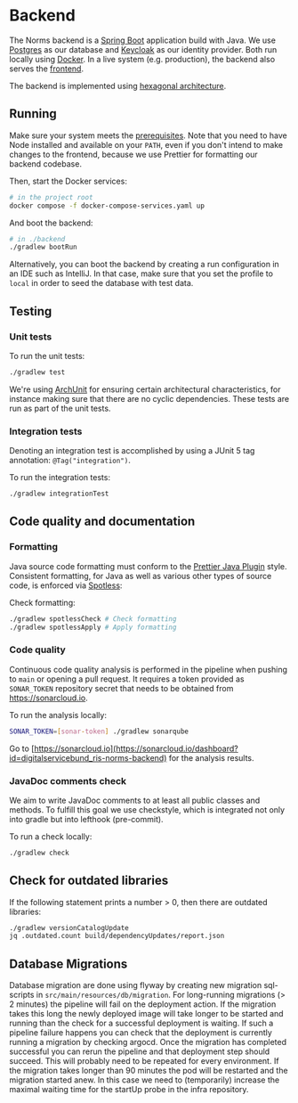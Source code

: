 # Backend

The Norms backend is a [Spring Boot](https://docs.spring.io/spring-boot/index.html) application build with Java. We use [Postgres](https://www.postgresql.org/) as our database and [Keycloak](https://www.keycloak.org/) as our identity provider. Both run locally using [Docker](https://www.docker.com/). In a live system (e.g. production), the backend also serves the [frontend](../frontend/).

The backend is implemented using [hexagonal architecture](https://github.com/digitalservicebund/ris-norms/blob/main/doc/adr/0005-use-hexagonal-architecture-in-backend.md).

## Running

Make sure your system meets the [prerequisites](../README.md#prerequisites). Note that you need to have Node installed and available on your `PATH`, even if you don't intend to make changes to the frontend, because we use Prettier for formatting our backend codebase.

Then, start the Docker services:

```sh
# in the project root
docker compose -f docker-compose-services.yaml up
```

And boot the backend:

```sh
# in ./backend
./gradlew bootRun
```

Alternatively, you can boot the backend by creating a run configuration in an IDE such as IntelliJ. In that case, make sure that you set the profile to `local` in order to seed the database with test data.

## Testing

### Unit tests

To run the unit tests:

```sh
./gradlew test
```

We're using [ArchUnit](https://www.archunit.org/getting-started) for ensuring certain architectural characteristics, for instance making sure that there are no cyclic dependencies. These tests are run as part of the unit tests.

### Integration tests

Denoting an integration test is accomplished by using a JUnit 5 tag annotation: `@Tag("integration")`.

To run the integration tests:

```sh
./gradlew integrationTest
```

## Code quality and documentation

### Formatting

Java source code formatting must conform to the [Prettier Java Plugin](https://github.com/jhipster/prettier-java) style. Consistent formatting, for Java as well as various other types of source code, is enforced via [Spotless](https://github.com/diffplug/spotless):

Check formatting:

```sh
./gradlew spotlessCheck # Check formatting
./gradlew spotlessApply # Apply formatting
```

### Code quality

Continuous code quality analysis is performed in the pipeline when pushing to `main` or opening a pull request. It requires a token provided as `SONAR_TOKEN` repository secret that needs to be obtained from <https://sonarcloud.io>.

To run the analysis locally:

```sh
SONAR_TOKEN=[sonar-token] ./gradlew sonarqube
```

Go to [https://sonarcloud.io](https://sonarcloud.io/dashboard?id=digitalservicebund_ris-norms-backend) for the analysis results.

### JavaDoc comments check

We aim to write JavaDoc comments to at least all public classes and methods. To fulfill this goal we use checkstyle, which is integrated not only into gradle but into lefthook (pre-commit).

To run a check locally:

```sh
./gradlew check
```

## Check for outdated libraries

If the following statement prints a number > 0, then there are outdated libraries:

```sh
./gradlew versionCatalogUpdate
jq .outdated.count build/dependencyUpdates/report.json
```

## Database Migrations

Database migration are done using flyway by creating new migration sql-scripts in `src/main/resources/db/migration`. For long-running migrations (> 2 minutes) the pipeline will fail on the deployment action.
If the migration takes this long the newly deployed image will take longer to be started and running than the check for a successful deployment is waiting. If such a pipeline failure happens you can check that
the deployment is currently running a migration by checking argocd. Once the migration has completed successful you can rerun the pipeline and that deployment step should succeed. This will probably need to be
repeated for every environment. If the migration takes longer than 90 minutes the pod will be restarted and the migration started anew. In this case we need to (temporarily) increase the maximal waiting time
for the startUp probe in the infra repository.
